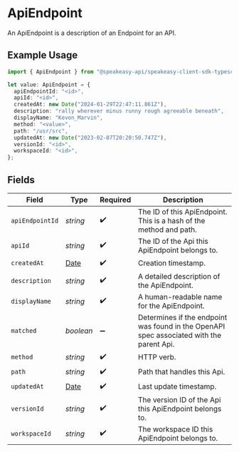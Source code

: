 # ApiEndpoint

An ApiEndpoint is a description of an Endpoint for an API.

## Example Usage

```typescript
import { ApiEndpoint } from "@speakeasy-api/speakeasy-client-sdk-typescript/sdk/models/shared";

let value: ApiEndpoint = {
  apiEndpointId: "<id>",
  apiId: "<id>",
  createdAt: new Date("2024-01-29T22:47:11.861Z"),
  description: "rally wherever minus runny rough agreeable beneath",
  displayName: "Kevon_Marvin",
  method: "<value>",
  path: "/usr/src",
  updatedAt: new Date("2023-02-07T20:20:50.747Z"),
  versionId: "<id>",
  workspaceId: "<id>",
};
```

## Fields

| Field                                                                                         | Type                                                                                          | Required                                                                                      | Description                                                                                   |
| --------------------------------------------------------------------------------------------- | --------------------------------------------------------------------------------------------- | --------------------------------------------------------------------------------------------- | --------------------------------------------------------------------------------------------- |
| `apiEndpointId`                                                                               | *string*                                                                                      | :heavy_check_mark:                                                                            | The ID of this ApiEndpoint. This is a hash of the method and path.                            |
| `apiId`                                                                                       | *string*                                                                                      | :heavy_check_mark:                                                                            | The ID of the Api this ApiEndpoint belongs to.                                                |
| `createdAt`                                                                                   | [Date](https://developer.mozilla.org/en-US/docs/Web/JavaScript/Reference/Global_Objects/Date) | :heavy_check_mark:                                                                            | Creation timestamp.                                                                           |
| `description`                                                                                 | *string*                                                                                      | :heavy_check_mark:                                                                            | A detailed description of the ApiEndpoint.                                                    |
| `displayName`                                                                                 | *string*                                                                                      | :heavy_check_mark:                                                                            | A human-readable name for the ApiEndpoint.                                                    |
| `matched`                                                                                     | *boolean*                                                                                     | :heavy_minus_sign:                                                                            | Determines if the endpoint was found in the OpenAPI spec associated with the parent Api.      |
| `method`                                                                                      | *string*                                                                                      | :heavy_check_mark:                                                                            | HTTP verb.                                                                                    |
| `path`                                                                                        | *string*                                                                                      | :heavy_check_mark:                                                                            | Path that handles this Api.                                                                   |
| `updatedAt`                                                                                   | [Date](https://developer.mozilla.org/en-US/docs/Web/JavaScript/Reference/Global_Objects/Date) | :heavy_check_mark:                                                                            | Last update timestamp.                                                                        |
| `versionId`                                                                                   | *string*                                                                                      | :heavy_check_mark:                                                                            | The version ID of the Api this ApiEndpoint belongs to.                                        |
| `workspaceId`                                                                                 | *string*                                                                                      | :heavy_check_mark:                                                                            | The workspace ID this ApiEndpoint belongs to.                                                 |